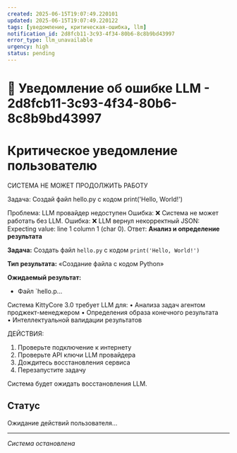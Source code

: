 ```yaml
---
created: 2025-06-15T19:07:49.220101
updated: 2025-06-15T19:07:49.220122
tags: [уведомление, критическая-ошибка, llm]
notification_id: 2d8fcb11-3c93-4f34-80b6-8c8b9bd43997
error_type: llm_unavailable
urgency: high
status: pending
---
```


# 🚨 Уведомление об ошибке LLM - 2d8fcb11-3c93-4f34-80b6-8c8b9bd43997

# Критическое уведомление пользователю


СИСТЕМА НЕ МОЖЕТ ПРОДОЛЖИТЬ РАБОТУ

Задача: Создай файл hello.py с кодом print('Hello, World!')

Проблема: LLM провайдер недоступен
Ошибка: ❌ Система не может работать без LLM. Ошибка: ❌ LLM вернул некорректный JSON: Expecting value: line 1 column 1 (char 0). Ответ: **Анализ и определение результата**

**Задача:** Создать файл `hello.py` с кодом `print('Hello, World!')`

**Тип результата:** «Создание файла с кодом Python»

**Ожидаемый результат:**
- Файл `hello.p...

Система KittyCore 3.0 требует LLM для:
• Анализа задач агентом проджект-менеджером
• Определения образа конечного результата  
• Интеллектуальной валидации результатов

ДЕЙСТВИЯ:
1. Проверьте подключение к интернету
2. Проверьте API ключи LLM провайдера
3. Дождитесь восстановления сервиса
4. Перезапустите задачу

Система будет ожидать восстановления LLM.


## Статус
Ожидание действий пользователя...

---
*Система остановлена*
